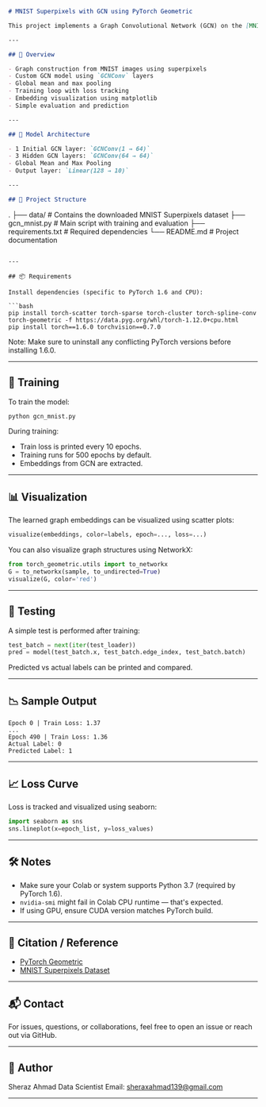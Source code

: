 ```markdown
# MNIST Superpixels with GCN using PyTorch Geometric

This project implements a Graph Convolutional Network (GCN) on the [MNIST Superpixels](https://pytorch-geometric.readthedocs.io/en/latest/generated/torch_geometric.datasets.MNISTSuperpixels.html) dataset using the [PyTorch Geometric](https://pytorch-geometric.readthedocs.io/) library. The goal is to classify MNIST digits represented as superpixel-based graphs.

---

## 📌 Overview

- Graph construction from MNIST images using superpixels
- Custom GCN model using `GCNConv` layers
- Global mean and max pooling
- Training loop with loss tracking
- Embedding visualization using matplotlib
- Simple evaluation and prediction

---

## 🧠 Model Architecture

- 1 Initial GCN layer: `GCNConv(1 → 64)`
- 3 Hidden GCN layers: `GCNConv(64 → 64)`
- Global Mean and Max Pooling
- Output layer: `Linear(128 → 10)`

---

## 📁 Project Structure

```

.
├── data/                      # Contains the downloaded MNIST Superpixels dataset
├── gcn\_mnist.py              # Main script with training and evaluation
├── requirements.txt          # Required dependencies
└── README.md                 # Project documentation

````

---

## 📦 Requirements

Install dependencies (specific to PyTorch 1.6 and CPU):

```bash
pip install torch-scatter torch-sparse torch-cluster torch-spline-conv torch-geometric -f https://data.pyg.org/whl/torch-1.12.0+cpu.html
pip install torch==1.6.0 torchvision==0.7.0
````

Note: Make sure to uninstall any conflicting PyTorch versions before installing 1.6.0.

---

## 🚀 Training

To train the model:

```python
python gcn_mnist.py
```

During training:

* Train loss is printed every 10 epochs.
* Training runs for 500 epochs by default.
* Embeddings from GCN are extracted.

---

## 📊 Visualization

The learned graph embeddings can be visualized using scatter plots:

```python
visualize(embeddings, color=labels, epoch=..., loss=...)
```

You can also visualize graph structures using NetworkX:

```python
from torch_geometric.utils import to_networkx
G = to_networkx(sample, to_undirected=True)
visualize(G, color='red')
```

---

## 🧪 Testing

A simple test is performed after training:

```python
test_batch = next(iter(test_loader))
pred = model(test_batch.x, test_batch.edge_index, test_batch.batch)
```

Predicted vs actual labels can be printed and compared.

---

## 📉 Sample Output

```text
Epoch 0 | Train Loss: 1.37
...
Epoch 490 | Train Loss: 1.36
Actual Label: 0
Predicted Label: 1
```

---

## 📈 Loss Curve

Loss is tracked and visualized using seaborn:

```python
import seaborn as sns
sns.lineplot(x=epoch_list, y=loss_values)
```

---

## 🛠️ Notes

* Make sure your Colab or system supports Python 3.7 (required by PyTorch 1.6).
* `nvidia-smi` might fail in Colab CPU runtime — that's expected.
* If using GPU, ensure CUDA version matches PyTorch build.

---

## 🧾 Citation / Reference

* [PyTorch Geometric](https://github.com/pyg-team/pytorch_geometric)
* [MNIST Superpixels Dataset](https://pytorch-geometric.readthedocs.io/en/latest/modules/datasets.html#torch_geometric.datasets.MNISTSuperpixels)

---

## 📬 Contact

For issues, questions, or collaborations, feel free to open an issue or reach out via GitHub.

---

## 🧠 Author

Sheraz Ahmad
Data Scientist 
Email: sheraxahmad139@gmail.com

---

```

